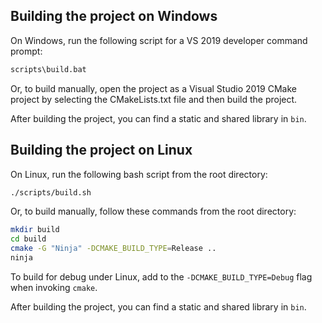 ## Building the project on Windows

On Windows, run the following script for a VS 2019 developer command prompt:
```bat
scripts\build.bat
```

Or, to build manually, open the project as a Visual Studio 2019 CMake project by selecting the
CMakeLists.txt file and then build the project.

After building the project, you can find a static and shared library in `bin`.

## Building the project on Linux

On Linux, run the following bash script from the root directory:
```bash
./scripts/build.sh
```

Or, to build manually, follow these commands from the root directory:
```bash
mkdir build
cd build
cmake -G "Ninja" -DCMAKE_BUILD_TYPE=Release ..
ninja
```

To build for debug under Linux, add to the `-DCMAKE_BUILD_TYPE=Debug` flag when invoking `cmake`.

After building the project, you can find a static and shared library in `bin`.
